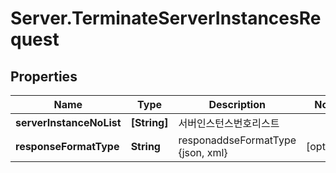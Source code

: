 # Server.TerminateServerInstancesRequest

## Properties
Name | Type | Description | Notes
------------ | ------------- | ------------- | -------------
**serverInstanceNoList** | **[String]** | 서버인스턴스번호리스트 | 
**responseFormatType** | **String** | responaddseFormatType {json, xml} | [optional] 


